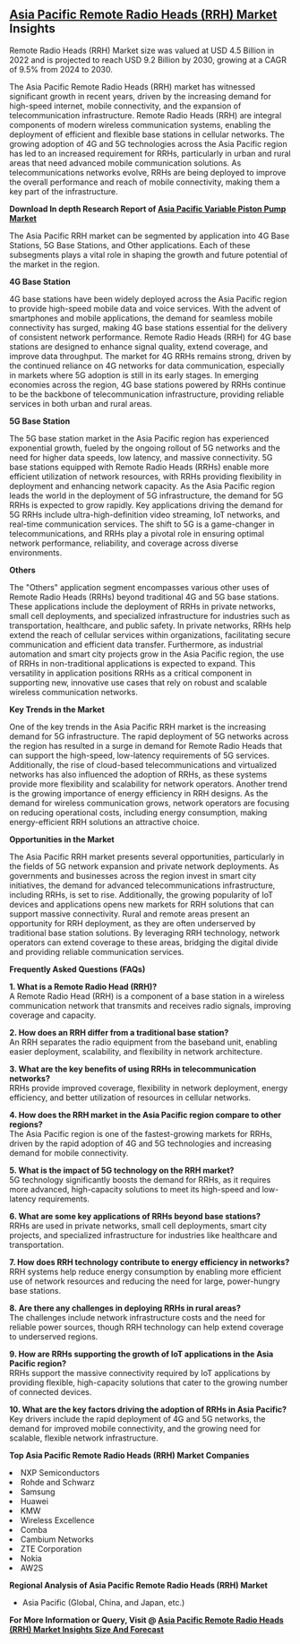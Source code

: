 <h2><a href="https://www.verifiedmarketreports.com/download-sample/?rid=327376&amp;utm_source=Github-Feb&amp;utm_medium=219" target="_blank">Asia Pacific Remote Radio Heads (RRH) Market</a> Insights</h2><p>Remote Radio Heads (RRH) Market size was valued at USD 4.5 Billion in 2022 and is projected to reach USD 9.2 Billion by 2030, growing at a CAGR of 9.5% from 2024 to 2030.</p><p><p>The Asia Pacific Remote Radio Heads (RRH) market has witnessed significant growth in recent years, driven by the increasing demand for high-speed internet, mobile connectivity, and the expansion of telecommunication infrastructure. Remote Radio Heads (RRH) are integral components of modern wireless communication systems, enabling the deployment of efficient and flexible base stations in cellular networks. The growing adoption of 4G and 5G technologies across the Asia Pacific region has led to an increased requirement for RRHs, particularly in urban and rural areas that need advanced mobile communication solutions. As telecommunications networks evolve, RRHs are being deployed to improve the overall performance and reach of mobile connectivity, making them a key part of the infrastructure. <p><strong>Download In depth Research Report of <a href="https://www.verifiedmarketreports.com/download-sample/?rid=236118&amp;utm_source=Pulse-Dec&amp;utm_medium=219" target="_blank">Asia Pacific Variable Piston Pump Market</a></strong></p> The Asia Pacific RRH market can be segmented by application into 4G Base Stations, 5G Base Stations, and Other applications. Each of these subsegments plays a vital role in shaping the growth and future potential of the market in the region. <p><strong>4G Base Station</strong></p> <p>4G base stations have been widely deployed across the Asia Pacific region to provide high-speed mobile data and voice services. With the advent of smartphones and mobile applications, the demand for seamless mobile connectivity has surged, making 4G base stations essential for the delivery of consistent network performance. Remote Radio Heads (RRH) for 4G base stations are designed to enhance signal quality, extend coverage, and improve data throughput. The market for 4G RRHs remains strong, driven by the continued reliance on 4G networks for data communication, especially in markets where 5G adoption is still in its early stages. In emerging economies across the region, 4G base stations powered by RRHs continue to be the backbone of telecommunication infrastructure, providing reliable services in both urban and rural areas.</p> <p><strong>5G Base Station</strong></p> <p>The 5G base station market in the Asia Pacific region has experienced exponential growth, fueled by the ongoing rollout of 5G networks and the need for higher data speeds, low latency, and massive connectivity. 5G base stations equipped with Remote Radio Heads (RRHs) enable more efficient utilization of network resources, with RRHs providing flexibility in deployment and enhancing network capacity. As the Asia Pacific region leads the world in the deployment of 5G infrastructure, the demand for 5G RRHs is expected to grow rapidly. Key applications driving the demand for 5G RRHs include ultra-high-definition video streaming, IoT networks, and real-time communication services. The shift to 5G is a game-changer in telecommunications, and RRHs play a pivotal role in ensuring optimal network performance, reliability, and coverage across diverse environments.</p> <p><strong>Others</strong></p> <p>The "Others" application segment encompasses various other uses of Remote Radio Heads (RRHs) beyond traditional 4G and 5G base stations. These applications include the deployment of RRHs in private networks, small cell deployments, and specialized infrastructure for industries such as transportation, healthcare, and public safety. In private networks, RRHs help extend the reach of cellular services within organizations, facilitating secure communication and efficient data transfer. Furthermore, as industrial automation and smart city projects grow in the Asia Pacific region, the use of RRHs in non-traditional applications is expected to expand. This versatility in application positions RRHs as a critical component in supporting new, innovative use cases that rely on robust and scalable wireless communication networks.</p> <p><strong>Key Trends in the Market</strong></p> <p>One of the key trends in the Asia Pacific RRH market is the increasing demand for 5G infrastructure. The rapid deployment of 5G networks across the region has resulted in a surge in demand for Remote Radio Heads that can support the high-speed, low-latency requirements of 5G services. Additionally, the rise of cloud-based telecommunications and virtualized networks has also influenced the adoption of RRHs, as these systems provide more flexibility and scalability for network operators. Another trend is the growing importance of energy efficiency in RRH designs. As the demand for wireless communication grows, network operators are focusing on reducing operational costs, including energy consumption, making energy-efficient RRH solutions an attractive choice.</p> <p><strong>Opportunities in the Market</strong></p> <p>The Asia Pacific RRH market presents several opportunities, particularly in the fields of 5G network expansion and private network deployments. As governments and businesses across the region invest in smart city initiatives, the demand for advanced telecommunications infrastructure, including RRHs, is set to rise. Additionally, the growing popularity of IoT devices and applications opens new markets for RRH solutions that can support massive connectivity. Rural and remote areas present an opportunity for RRH deployment, as they are often underserved by traditional base station solutions. By leveraging RRH technology, network operators can extend coverage to these areas, bridging the digital divide and providing reliable communication services.</p> <p><strong>Frequently Asked Questions (FAQs)</strong></p> <p><strong>1. What is a Remote Radio Head (RRH)?</strong><br> A Remote Radio Head (RRH) is a component of a base station in a wireless communication network that transmits and receives radio signals, improving coverage and capacity.</p> <p><strong>2. How does an RRH differ from a traditional base station?</strong><br> An RRH separates the radio equipment from the baseband unit, enabling easier deployment, scalability, and flexibility in network architecture.</p> <p><strong>3. What are the key benefits of using RRHs in telecommunication networks?</strong><br> RRHs provide improved coverage, flexibility in network deployment, energy efficiency, and better utilization of resources in cellular networks.</p> <p><strong>4. How does the RRH market in the Asia Pacific region compare to other regions?</strong><br> The Asia Pacific region is one of the fastest-growing markets for RRHs, driven by the rapid adoption of 4G and 5G technologies and increasing demand for mobile connectivity.</p> <p><strong>5. What is the impact of 5G technology on the RRH market?</strong><br> 5G technology significantly boosts the demand for RRHs, as it requires more advanced, high-capacity solutions to meet its high-speed and low-latency requirements.</p> <p><strong>6. What are some key applications of RRHs beyond base stations?</strong><br> RRHs are used in private networks, small cell deployments, smart city projects, and specialized infrastructure for industries like healthcare and transportation.</p> <p><strong>7. How does RRH technology contribute to energy efficiency in networks?</strong><br> RRH systems help reduce energy consumption by enabling more efficient use of network resources and reducing the need for large, power-hungry base stations.</p> <p><strong>8. Are there any challenges in deploying RRHs in rural areas?</strong><br> The challenges include network infrastructure costs and the need for reliable power sources, though RRH technology can help extend coverage to underserved regions.</p> <p><strong>9. How are RRHs supporting the growth of IoT applications in the Asia Pacific region?</strong><br> RRHs support the massive connectivity required by IoT applications by providing flexible, high-capacity solutions that cater to the growing number of connected devices.</p> <p><strong>10. What are the key factors driving the adoption of RRHs in Asia Pacific?</strong><br> Key drivers include the rapid deployment of 4G and 5G networks, the demand for improved mobile connectivity, and the growing need for scalable, flexible network infrastructure.</p> </p><p><strong>Top Asia Pacific Remote Radio Heads (RRH) Market Companies</strong></p><div data-test-id=""><p><li>NXP Semiconductors</li><li> Rohde and Schwarz</li><li> Samsung</li><li> Huawei</li><li> KMW</li><li> Wireless Excellence</li><li> Comba</li><li> Cambium Networks</li><li> ZTE Corporation</li><li> Nokia</li><li> AW2S</li></p><div><strong>Regional Analysis of&nbsp;Asia Pacific Remote Radio Heads (RRH) Market</strong></div><ul><li dir="ltr"><p dir="ltr">Asia Pacific (Global, China, and Japan, etc.)</p></li></ul><p><strong>For More Information or Query, Visit @&nbsp;</strong><strong><a href="https://www.verifiedmarketreports.com/product/remote-radio-heads-rrh-market/?utm_source=Github-Feb&amp;utm_medium=219" target="_blank">Asia Pacific Remote Radio Heads (RRH) Market Insights Size And Forecast</a></strong></p></div><h2>&nbsp;</h2><div data-test-id="">&nbsp;</div>
